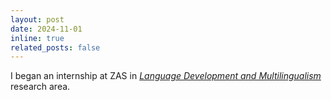 ```yaml
---
layout: post
date: 2024-11-01
inline: true
related_posts: false
---
```

I began an internship at ZAS in *[Language Development and Multilingualism](https://www.leibniz-zas.de/en/research/research-areas/language-development-multilingualism)* research area.
